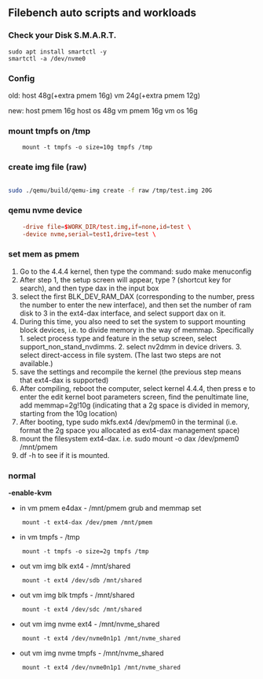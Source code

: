 ## Filebench auto scripts and workloads

### Check your Disk S.M.A.R.T.

```shell
sudo apt install smartctl -y
smartctl -a /dev/nvme0
```

### Config

old:
    host 48g(+extra pmem 16g)
    vm 24g(+extra pmem 12g)

new:
    host pmem 16g
    host os 48g
        vm pmem 16g
        vm os 16g

### mount tmpfs on /tmp

```shell
    mount -t tmpfs -o size=10g tmpfs /tmp
```

### create img file (raw)

```bash

sudo ./qemu/build/qemu-img create -f raw /tmp/test.img 20G

```

### qemu nvme device

```conf
    -drive file=$WORK_DIR/test.img,if=none,id=test \
    -device nvme,serial=test1,drive=test \
```

### set mem as pmem

1. Go to the 4.4.4 kernel, then type the command: sudo make menuconfig
2. After step 1, the setup screen will appear, type ? (shortcut key for search), and then type dax in the input box
3. select the first BLK_DEV_RAM_DAX (corresponding to the number, press the number to enter the new interface), and then set the number of ram disk to 3 in the ext4-dax interface, and select support dax on it.
4. During this time, you also need to set the system to support mounting block devices, i.e. to divide memory in the way of memmap. Specifically 1. select process type and feature in the setup screen, select support_non_stand_nvdimms. 2. select nv2dmm in device drivers. 3. select direct-access in file system. (The last two steps are not available.)
1. save the settings and recompile the kernel (the previous step means that ext4-dax is supported)
2. After compiling, reboot the computer, select kernel 4.4.4, then press e to enter the edit kernel boot parameters screen, find the penultimate line, add memmap=2g!10g (indicating that a 2g space is divided in memory, starting from the 10g location)
3. After booting, type sudo mkfs.ext4 /dev/pmem0 in the terminal (i.e. format the 2g space you allocated as ext4-dax management space)
4. mount the filesystem ext4-dax. i.e. sudo mount -o dax /dev/pmem0 /mnt/pmem
5. df -h to see if it is mounted.

### normal

**-enable-kvm**

- in vm pmem e4dax - /mnt/pmem
    grub and memmap set

```shell
    mount -t ext4-dax /dev/pmem /mnt/pmem
```

- in vm tmpfs - /tmp

```shell
    mount -t tmpfs -o size=2g tmpfs /tmp
```

- out vm img blk ext4 - /mnt/shared

```shell
    mount -t ext4 /dev/sdb /mnt/shared
```

- out vm img blk tmpfs - /mnt/shared

```shell
    mount -t ext4 /dev/sdc /mnt/shared
```

- out vm img nvme ext4 - /mnt/nvme_shared

```shell
    mount -t ext4 /dev/nvme0n1p1 /mnt/nvme_shared
```

- out vm img nvme tmpfs - /mnt/nvme_shared

```shell
    mount -t ext4 /dev/nvme0n1p1 /mnt/nvme_shared
```

